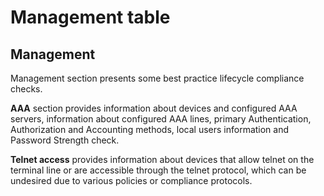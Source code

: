 # Management table

## Management

Management section presents some best practice lifecycle compliance
checks.

**AAA** section provides information about devices and configured AAA servers, information about configured AAA lines, primary Authentication, Authorization and Accounting methods, local users information and Password Strength check. 

**Telnet access** provides information about devices that allow telnet on the terminal line or are accessible through the telnet protocol, which can be undesired due to various policies or compliance protocols.
